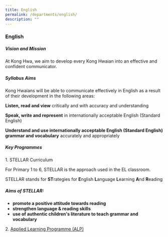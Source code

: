 ```yaml
---
title: English
permalink: /departments/english/
description: ""
---
```

### English 

##### **Vision and Mission**  
At Kong Hwa, we aim to develop every Kong Hwaian into an effective and confident communicator.  
  
##### **Syllabus Aims**  
Kong Hwaians will be able to communicate effectively in English as a result of their development in the following areas:

  

**Listen, read and view** critically and with accuracy and understanding  
  
**Speak, write and represent** in internationally acceptable English (Standard English)  
  
**Understand and use internationally acceptable English (Standard English) grammar and vocabulary** accurately and appropriately

  
##### **Key Programmes**

1\. STELLAR Curriculum  
  
For Primary 1 to 6, STELLAR is the approach used in the EL classroom.  
  
STELLAR stands for **ST**rategies for **E**nglish **L**anguage **L**earning **A**nd **R**eading  

##### **Aims of STELLAR:**

*   **promote a positive attitude towards reading**
*   **strengthen language & reading skills**
*   **use of authentic children's literature to teach grammar and vocabulary**



2\. [Applied Learning Programme (ALP)](https://staging.d1zbyh3gidoh8o.amplifyapp.com/distinctive-programmes/applied-learning-programme/)